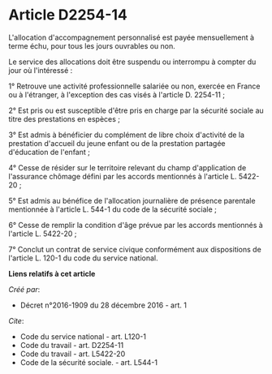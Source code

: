 # Article D2254-14

L'allocation d'accompagnement personnalisé est payée mensuellement à terme échu, pour tous les jours ouvrables ou non. 

Le service des allocations doit être suspendu ou interrompu à compter du jour où l'intéressé : 

1° Retrouve une activité professionnelle salariée ou non, exercée en France ou à l'étranger, à l'exception des cas visés à
l'article D. 2254-11 ; 

2° Est pris ou est susceptible d'être pris en charge par la sécurité sociale au titre des prestations en espèces ; 

3° Est admis à bénéficier du complément de libre choix d'activité de la prestation d'accueil du jeune enfant ou de la
prestation partagée d'éducation de l'enfant ; 

4° Cesse de résider sur le territoire relevant du champ d'application de l'assurance chômage défini par les accords
mentionnés à l'article L. 5422-20 ; 

5° Est admis au bénéfice de l'allocation journalière de présence parentale mentionnée à l'article L. 544-1 du code de la
sécurité sociale ; 

6° Cesse de remplir la condition d'âge prévue par les accords mentionnés à l'article L. 5422-20 ; 

7° Conclut un contrat de service civique conformément aux dispositions de l'article L. 120-1 du code du service national.

**Liens relatifs à cet article**

_Créé par_:

  - Décret n°2016-1909 du 28 décembre 2016 - art. 1

_Cite_:

  - Code du service national - art. L120-1
  - Code du travail - art. D2254-11
  - Code du travail - art. L5422-20
  - Code de la sécurité sociale. - art. L544-1
